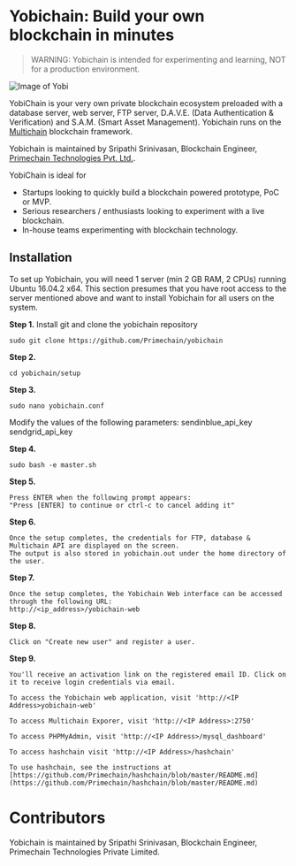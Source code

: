 # Yobichain: Build your own blockchain in minutes

> WARNING: Yobichain is intended for experimenting and learning, NOT for a production environment.

![Image of Yobi](http://www.primechaintech.com/assets/base/img/content/github/github_yobichain.png)


YobiChain is your very own private blockchain ecosystem preloaded with a database server, web server, FTP server, D.A.V.E. (Data Authentication & Verification) and S.A.M. (Smart Asset Management). Yobichain runs on the [Multichain](https://github.com/MultiChain) blockchain framework.

Yobichain is maintained by Sripathi Srinivasan, Blockchain Engineer, [Primechain Technologies Pvt. Ltd.](http://www.primechaintech.com). 

YobiChain is ideal for

* Startups looking to quickly build a blockchain powered prototype, PoC or MVP.
* Serious researchers / enthusiasts looking to experiment with a live blockchain.
* In-house teams experimenting with blockchain technology.


## Installation

To set up Yobichain, you will need 1 server (min 2 GB RAM, 2 CPUs) running Ubuntu 16.04.2 x64. This section presumes that you have root access to the server mentioned above and want to install Yobichain for all users on the system.

**Step 1.**  Install git and clone the yobichain repository

    sudo git clone https://github.com/Primechain/yobichain
	
**Step 2.** 

    cd yobichain/setup

**Step 3.** 

    sudo nano yobichain.conf
	
   Modify the values of the following parameters:
   sendinblue_api_key
   sendgrid_api_key
   
**Step 4.** 

    sudo bash -e master.sh

**Step 5.** 

    Press ENTER when the following prompt appears:
	"Press [ENTER] to continue or ctrl-c to cancel adding it"
   
**Step 6.** 

    Once the setup completes, the credentials for FTP, database & Multichain API are displayed on the screen.
	The output is also stored in yobichain.out under the home directory of the user.
	
**Step 7.** 

    Once the setup completes, the Yobichain Web interface can be accessed through the following URL:
    http://<ip_address>/yobichain-web
	
**Step 8.** 

    Click on "Create new user" and register a user.

**Step 9.** 

    You'll receive an activation link on the registered email ID. Click on it to receive login credentials via email.
    
    To access the Yobichain web application, visit 'http://<IP Address>yobichain-web'

    To access Multichain Exporer, visit 'http://<IP Address>:2750'

    To access PHPMyAdmin, visit 'http://<IP Address>/mysql_dashboard'
    
    To access hashchain visit 'http://<IP Address>/hashchain'

    To use hashchain, see the instructions at [https://github.com/Primechain/hashchain/blob/master/README.md](https://github.com/Primechain/hashchain/blob/master/README.md)


# Contributors

Yobichain is maintained by Sripathi Srinivasan, Blockchain Engineer, Primechain Technologies Private Limited.
